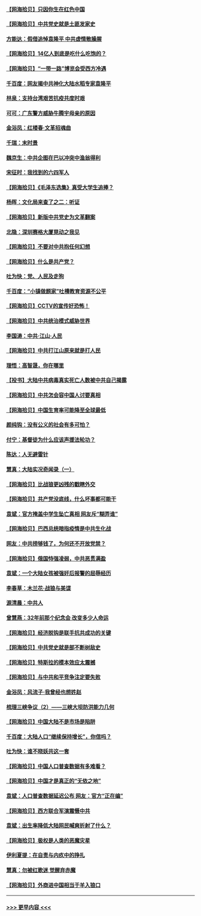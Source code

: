#### [【网海拾贝】只因你生在红色中国](../pages/nsc993/n12979096.md?t=05280352) 
#### [【网海拾贝】中共党史就是土匪发家史](../pages/nsc993/n12976478.md?t=05280352) 
#### [方能达：假借追悼袁隆平 中共虚情散臊腥](../pages/nsc993/n12976396.md?t=05280352) 
#### [【网海拾贝】14亿人到底是吃什么吃饱的？](../pages/nsc993/n12974125.md?t=05280352) 
#### [【网海拾贝】“一带一路”博览会受西方冷遇](../pages/nsc993/n12971787.md?t=05280352) 
#### [千百度：网友揭中共神化大陆水稻专家袁隆平](../pages/nsc993/n12971733.md?t=05280352) 
#### [林泉：支持台湾艰苦抗疫共度时艰](../pages/nsc993/n12971350.md?t=05280352) 
#### [可可：广东警方威胁牛腾宇母亲的原因](../pages/nsc993/n12971100.md?t=05280352) 
#### [金浴凤：红楼春·文革招魂曲](../pages/nsc993/n12970354.md?t=05280352) 
#### [千瑞：末时景](../pages/nsc993/n12970337.md?t=05280352) 
#### [魏京生：中共企图在巴以冲突中渔翁得利](../pages/nsc993/n12970286.md?t=05280352) 
#### [宋征时：我找到的六四军人](../pages/nsc993/n12970213.md?t=05280352) 
#### [【网海拾贝】《毛泽东选集》真受大学生追捧？](../pages/nsc993/n12968779.md?t=05280352) 
#### [杨晖：文化局来查了之二：听证](../pages/nsc993/n12966528.md?t=05280352) 
#### [【网海拾贝】新版中共党史为文革翻案](../pages/nsc993/n12967526.md?t=05280352) 
#### [北隐：深圳赛格大厦晃动之我见](../pages/nsc993/n12967393.md?t=05280352) 
#### [【网海拾贝】不要对中共抱任何幻想](../pages/nsc993/n12965222.md?t=05280352) 
#### [【网海拾贝】什么是共产党？](../pages/nsc993/n12962781.md?t=05280352) 
#### [吐为快：党、人民及走狗](../pages/nsc993/n12962747.md?t=05280352) 
#### [千百度：“小镇做题家”吐槽教育资源不公平](../pages/nsc993/n12962705.md?t=05280352) 
#### [【网海拾贝】CCTV的宣传好恐怖！](../pages/nsc993/n12959984.md?t=05280352) 
#### [【网海拾贝】中共统治模式威胁世界](../pages/nsc993/n12957622.md?t=05280352) 
#### [李国涛：中共‧江山‧人民](../pages/nsc993/n12957502.md?t=05280352) 
#### [【网海拾贝】中共打江山原来就是打人民](../pages/nsc993/n12954345.md?t=05280352) 
#### [理悟：高智晟，你在哪里](../pages/nsc993/n12953115.md?t=05280352) 
#### [【投书】大陆中共病毒真实死亡人数被中共自己揭露](../pages/nsc993/n12953050.md?t=05280352) 
#### [【网海拾贝】中共怎会容中国人讨要真相](../pages/nsc993/n12952161.md?t=05280352) 
#### [【网海拾贝】中国生育率可能降至全球最低](../pages/nsc993/n12948793.md?t=05280352) 
#### [颜纯钩：没有公义的社会有多可怕？](../pages/nsc993/n12947626.md?t=05280352) 
#### [付宁：基督徒为什么应该声援法轮功？](../pages/nsc993/n12947233.md?t=05280352) 
#### [陈达：人无避雷针](../pages/nsc993/n12947098.md?t=05280352) 
#### [慧真：大陆实况奇闻录（一）](../pages/nsc993/n12945811.md?t=05280352) 
#### [【网海拾贝】比战狼更凶残的戳瞎外交](../pages/nsc993/n12945717.md?t=05280352) 
#### [【网海拾贝】共产党没底线，什么坏事都可能干](../pages/nsc993/n12942090.md?t=05280352) 
#### [袁斌：官方掩盖中学生坠亡真相 网友斥“糊弄谁”](../pages/nsc993/n12942029.md?t=05280352) 
#### [【网海拾贝】巴西总统暗指疫情是中共生化战](../pages/nsc993/n12938999.md?t=05280352) 
#### [网友：中共捞够钱了，为何还不开放党禁？](../pages/nsc993/n12938952.md?t=05280352) 
#### [【网海拾贝】俄国恃强凌弱，中共恶贯满盈](../pages/nsc993/n12936626.md?t=05280352) 
#### [袁斌：一个大陆女孩被强奸后报警的屈辱经历](../pages/nsc993/n12936547.md?t=05280352) 
#### [李春草：木兰花·战狼与美谍](../pages/nsc993/n12935995.md?t=05280352) 
#### [源清晨：中共人](../pages/nsc993/n12935589.md?t=05280352) 
#### [曾慧燕：32年前那个纪念会 改变多少人命运](../pages/nsc993/n12934233.md?t=05280352) 
#### [【网海拾贝】经济脱钩是联手抗共成功的关键](../pages/nsc993/n12934176.md?t=05280352) 
#### [【网海拾贝】中共党史就是部不断树敌史](../pages/nsc993/n12932844.md?t=05280352) 
#### [【网海拾贝】特斯拉的模本效应太震撼](../pages/nsc993/n12925626.md?t=05280352) 
#### [【网海拾贝】与中共和平竞争注定要失败](../pages/nsc993/n12923326.md?t=05280352) 
#### [金浴凤：风流子‧我曾经也想姓赵](../pages/nsc993/n12920911.md?t=05280352) 
#### [梳理三峡争议（2）——三峡大坝防洪能力几何](../pages/nsc993/n12920173.md?t=05280352) 
#### [【网海拾贝】中国大陆不是市场是陷阱](../pages/nsc993/n12920143.md?t=05280352) 
#### [千百度：大陆人口“继续保持增长”，你信吗？](../pages/nsc993/n12918946.md?t=05280352) 
#### [吐为快：谁不晓妖共这一套](../pages/nsc993/n12918941.md?t=05280352) 
#### [【网海拾贝】中国人口普查数据有多难看？](../pages/nsc993/n12917822.md?t=05280352) 
#### [【网海拾贝】中国才是真正的“无依之地”](../pages/nsc993/n12915845.md?t=05280352) 
#### [袁斌：人口普查数据延迟公布 网友：官方“正在编”](../pages/nsc993/n12915748.md?t=05280352) 
#### [【网海拾贝】西方联合军演震慑中共](../pages/nsc993/n12913466.md?t=05280352) 
#### [袁斌：出生率降低大陆网民喊爽折射了什么？](../pages/nsc993/n12913365.md?t=05280352) 
#### [【网海拾贝】极权是人类的恶魔灾星](../pages/nsc993/n12910697.md?t=05280352) 
#### [伊利夏提：在自责与内疚中的挣扎](../pages/nsc993/n12910493.md?t=05280352) 
#### [慧真：勿被红歌迷 觉醒弃赤魔](../pages/nsc993/n12910485.md?t=05280352) 
#### [【网海拾贝】外商进中国相当于羊入狼口](../pages/nsc993/n12908274.md?t=05280352) 

----
#### [ >>> 更早内容 <<< ](../indexes/nsc993-earlier.md)
